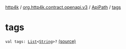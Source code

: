 [http4k](../../index.md) / [org.http4k.contract.openapi.v3](../index.md) / [ApiPath](index.md) / [tags](./tags.md)

# tags

`val tags: `[`List`](https://kotlinlang.org/api/latest/jvm/stdlib/kotlin.collections/-list/index.html)`<`[`String`](https://kotlinlang.org/api/latest/jvm/stdlib/kotlin/-string/index.html)`>?` [(source)](https://github.com/http4k/http4k/blob/master/http4k-contract/src/main/kotlin/org/http4k/contract/openapi/v3/model.kt#L26)